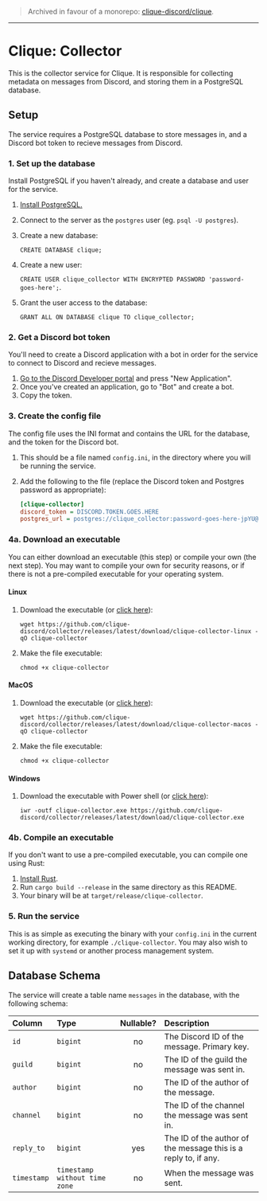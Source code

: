 > Archived in favour of a monorepo: [clique-discord/clique](https://github.com/clique-discord/clique).

---

# Clique: Collector

This is the collector service for Clique. It is responsible for collecting
metadata on messages from Discord, and storing them in a PostgreSQL database.

## Setup

The service requires a PostgreSQL database to store messages in, and a Discord
bot token to recieve messages from Discord.

### 1. Set up the database

Install PostgreSQL if you haven't already, and create a database and user for
the service.

 1. [Install PostgreSQL.](https://www.postgresql.org/download/)
 2. Connect to the server as the `postgres` user (eg. `psql -U postgres`).
 3. Create a new database:

    `CREATE DATABASE clique;`
 4. Create a new user:

    `CREATE USER clique_collector WITH ENCRYPTED PASSWORD 'password-goes-here';`.
 5. Grant the user access to the database:

    `GRANT ALL ON DATABASE clique TO clique_collector;`

### 2. Get a Discord bot token

You'll need to create a Discord application with a bot in order for the service
to connect to Discord and recieve messages.

 1. [Go to the Discord Developer portal](https://discordapp.com/developers/applications)
    and press "New Application".
 2. Once you've created an application, go to "Bot" and create a bot.
 3. Copy the token.

### 3. Create the config file

The config file uses the INI format and contains the URL for the database, and
the token for the Discord bot.

 1. This should be a file named `config.ini`, in the directory where you will
    be running the service.
 2. Add the following to the file (replace the Discord token and Postgres
    password as appropriate):

    ```ini
    [clique-collector]
    discord_token = DISCORD.TOKEN.GOES.HERE
    postgres_url = postgres://clique_collector:password-goes-here-jpYU@localhost:5432/clique
    ```

### 4a. Download an executable

You can either download an executable (this step) or compile your own (the
next step). You may want to compile your own for security reasons, or if there
is not a pre-compiled executable for your operating system.

#### Linux

 1. Download the executable
    (or [click here](https://github.com/clique-discord/collector/releases/latest/download/clique-collector-linux)):

    `wget https://github.com/clique-discord/collector/releases/latest/download/clique-collector-linux -qO clique-collector`
 2. Make the file executable:

    `chmod +x clique-collector`

#### MacOS

 1. Download the executable
    (or [click here](https://github.com/clique-discord/collector/releases/latest/download/clique-collector-macos)):

    `wget https://github.com/clique-discord/collector/releases/latest/download/clique-collector-macos -qO clique-collector`
 2. Make the file executable:

    `chmod +x clique-collector`

#### Windows

 1. Download the executable with Power shell
    (or [click here](https://github.com/clique-discord/collector/releases/latest/download/clique-collector.exe)):

    `iwr -outf clique-collector.exe https://github.com/clique-discord/collector/releases/latest/download/clique-collector.exe`

### 4b. Compile an executable

If you don't want to use a pre-compiled executable, you can compile one using
Rust:

 1. [Install Rust](https://www.rust-lang.org/tools/install).
 2. Run `cargo build --release` in the same directory as this README.
 3. Your binary will be at `target/release/clique-collector`.

### 5. Run the service

This is as simple as executing the binary with your `config.ini` in the current
working directory, for example `./clique-collector`. You may also wish to set
it up with `systemd` or another process management system.

## Database Schema

The service will create a table name `messages` in the database, with the
following schema:

| Column      | Type     | Nullable? | Description                                               |
|:------------|:---------|:---:|:----------------------------------------------------------------|
| `id`        | `bigint` | no  | The Discord ID of the message. Primary key.                     |
| `guild`     | `bigint` | no  | The ID of the guild the message was sent in.                    |
| `author`    | `bigint` | no  | The ID of the author of the message.                            |
| `channel`   | `bigint` | no  | The ID of the channel the message was sent in.                  |
| `reply_to`  | `bigint` | yes | The ID of the author of the message this is a reply to, if any. |
| `timestamp` | `timestamp without time zone` | no | When the message was sent.                  |
